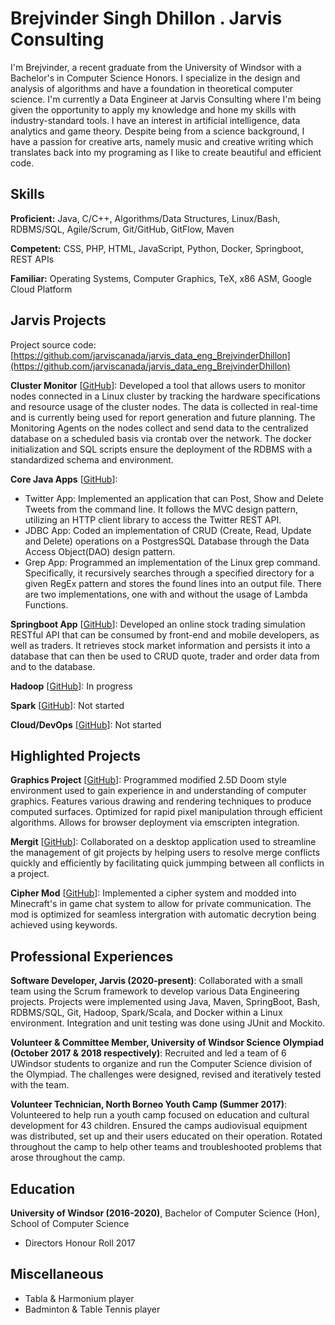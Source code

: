 # Brejvinder Singh Dhillon . Jarvis Consulting

I'm Brejvinder, a recent graduate from the University of Windsor with a Bachelor's in Computer Science Honors. I specialize in the design and analysis of algorithms and have a foundation in theoretical computer science. I'm currently a Data Engineer at Jarvis Consulting where I'm being given the opportunity to apply my knowledge and hone my skills with industry-standard tools. I have an interest in artificial intelligence, data analytics and game theory. Despite being from a science background, I have a passion for creative arts, namely music and creative writing which translates back into my programing as I like to create beautiful and efficient code.

## Skills

**Proficient:** Java, C/C++, Algorithms/Data Structures, Linux/Bash, RDBMS/SQL, Agile/Scrum, Git/GitHub, GitFlow, Maven

**Competent:** CSS, PHP, HTML, JavaScript, Python, Docker, Springboot, REST APIs

**Familiar:** Operating Systems, Computer Graphics, TeX, x86 ASM, Google Cloud Platform

## Jarvis Projects

Project source code: [https://github.com/jarviscanada/jarvis_data_eng_BrejvinderDhillon](https://github.com/jarviscanada/jarvis_data_eng_BrejvinderDhillon)


**Cluster Monitor** [[GitHub](https://github.com/jarviscanada/jarvis_data_eng_BrejvinderDhillon/tree/master/linux_sql)]: Developed a tool that allows users to monitor nodes connected in a Linux cluster by tracking the hardware specifications and resource usage of the cluster nodes. The data is collected in real-time and is currently being used for report generation and future planning. The Monitoring Agents on the nodes collect and send data to the centralized database on a scheduled basis via crontab over the network. The docker initialization and SQL scripts ensure the deployment of the RDBMS with a standardized schema and environment.

**Core Java Apps** [[GitHub](https://github.com/jarviscanada/jarvis_data_eng_BrejvinderDhillon/tree/master/core_java)]:
      
  - Twitter App: Implemented an application that can Post, Show and Delete Tweets from the command line. It follows the MVC design pattern, utilizing an HTTP client library to access the Twitter REST API.
  - JDBC App: Coded an implementation of CRUD (Create, Read, Update and Delete) operations on a PostgresSQL Database through the Data Access Object(DAO) design pattern.
  - Grep App: Programmed an implementation of the Linux grep command. Specifically, it recursively searches through a specified directory for a given RegEx pattern and stores the found lines into an output file. There are two implementations, one with and without the usage of Lambda Functions.

**Springboot App** [[GitHub](https://github.com/jarviscanada/jarvis_data_eng_BrejvinderDhillon/tree/master/springboot)]: Developed an online stock trading simulation RESTful API that can be consumed by front-end and mobile developers, as well as traders. It retrieves stock market information and persists it into a database that can then be used to CRUD quote, trader and order data from and to the database.

**Hadoop** [[GitHub](https://github.com/jarviscanada/jarvis_data_eng_BrejvinderDhillon/tree/master/hadoop)]: In progress

**Spark** [[GitHub](https://github.com/jarviscanada/jarvis_data_eng_BrejvinderDhillon/tree/master/spark)]: Not started

**Cloud/DevOps** [[GitHub](https://github.com/jarviscanada/jarvis_data_eng_BrejvinderDhillon/tree/master/cloud_devops)]: Not started


## Highlighted Projects
**Graphics Project** [[GitHub](https://github.com/Brejvinder/Graphics-Project)]: Programmed modified 2.5D Doom style environment used to gain experience in and understanding of computer graphics. Features various drawing and rendering techniques to produce computed surfaces. Optimized for rapid pixel manipulation through efficient algorithms. Allows for browser deployment via emscripten integration.

**Mergit** [[GitHub](https://github.com/Tristhal/MerGit)]: Collaborated on a desktop application used to streamline the management of git projects by helping users to resolve merge conflicts quickly and efficiently by facilitating quick jummping between all conflicts in a project.

**Cipher Mod** [[GitHub](https://github.com/Brejvinder/Cipher-Mod)]: Implemented a cipher system and modded into Minecraft's in game chat system to allow for private communication. The mod is optimized for seamless intergration with automatic decrytion being achieved using keywords.


## Professional Experiences

**Software Developer, Jarvis (2020-present)**: Collaborated with a small team using the Scrum framework to develop various Data Engineering projects. Projects were implemented using Java, Maven, SpringBoot, Bash, RDBMS/SQL, Git, Hadoop, Spark/Scala, and Docker within a Linux environment. Integration and unit testing was done using JUnit and Mockito.

**Volunteer & Committee Member, University of Windsor Science Olympiad (October 2017 & 2018 respectively)**: Recruited and led a team of 6 UWindsor students to organize and run the Computer Science division of the Olympiad. The challenges were designed, revised and iteratively tested with the team.

**Volunteer Technician, North Borneo Youth Camp (Summer 2017)**: Volunteered to help run a youth camp focused on education and cultural development for 43 children. Ensured the camps audiovisual equipment was distributed, set up and their users educated on their operation. Rotated throughout the camp to help other teams and troubleshooted problems that arose throughout the camp.


## Education
**University of Windsor (2016-2020)**, Bachelor of Computer Science (Hon), School of Computer Science
- Directors Honour Roll 2017


## Miscellaneous
- Tabla & Harmonium player
- Badminton & Table Tennis player